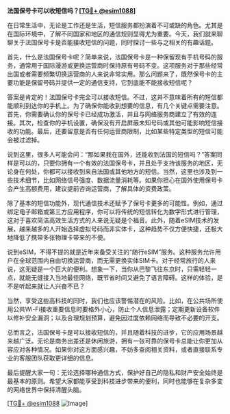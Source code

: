 **法国保号卡可以收短信吗？[[TG💪+ @esim1088](https://t.me/s/esim1088)]**

在日常生活中，无论是工作还是生活，短信服务都扮演着不可或缺的角色。尤其是在国际环境中，了解不同国家和地区的通信规则显得尤为重要。今天，我们就来聊聊关于法国保号卡是否能接收短信的问题，同时探讨一些与之相关的有趣话题。

首先，什么是法国保号卡呢？简单来说，法国保号卡是一种保留现有手机号码的服务，通常用于国际漫游或更换运营商时保持原有号码不变。这项服务对于那些经常出国或者需要频繁切换运营商的人来说非常实用。那么问题来了，既然保号卡的主要功能是保留号码并提供一定的通信支持，它到底能不能接收短信呢？

答案是肯定的！法国保号卡完全可以接收短信。不过，这并不意味着所有的短信都能顺利到达你的手机上。为了确保你能收到想要的信息，有几个关键点需要注意。首先，你需要确认你的保号卡已经成功激活，并且与网络服务商建立了有效的连接。其次，检查你的手机设置，确保没有开启屏蔽未知号码或其他可能影响短信接收的功能。最后，还要留意是否有任何运营商限制，比如某些特定类型的短信可能会被过滤掉。

说到这里，很多人可能会问：“那如果我在国外，还能收到法国的短信吗？”答案同样是可以的，只要你拥有一个有效的法国保号卡，并且处于支持该服务的地区，无论身在何处，你都可以接收到来自法国或其他地方的短信。当然，这里也涉及到一些技术细节，比如网络信号强度、数据流量消耗等。如果你担心在国外使用保号卡会产生高额费用，建议提前咨询运营商，了解具体的资费政策。

除了基本的短信功能外，现代通信技术还赋予了保号卡更多的可能性。例如，通过绑定电子邮箱或第三方应用程序，你可以将传统的短信转化为数字形式进行管理，这对于喜欢简洁高效生活方式的人来说无疑是个福音。此外，随着eSIM技术的发展，越来越多的人开始选择虚拟号码而非实体卡，这种趋势不仅方便快捷，还极大地降低了携带多张物理卡带来的不便。

说到eSIM，不得不提的就是近年来备受关注的“随行eSIM”服务。这种服务允许用户在全球范围内自由切换运营商，而无需更换实体SIM卡。对于经常旅行的人来说，这无疑是一个巨大的便利。想象一下，当你从巴黎飞往东京时，只需轻轻一点，就能无缝接入当地最佳网络，既节省时间又避免了语言障碍。这样的体验，是不是听起来就让人兴奋不已？

当然，享受这些高科技的同时，我们也应该警惕潜在的风险。比如，在公共场所使用公共Wi-Fi接收重要信息时要格外小心，防止个人信息泄露；定期更新设备软件以修补安全漏洞；以及合理规划预算，避免因过度依赖网络而导致不必要的开支。

总而言之，法国保号卡是可以接收短信的，并且随着科技的进步，它的应用场景越来越广泛。无论是商务出差还是休闲旅游，拥有一张可靠的保号卡总能让你更加从容应对各种情况。如果你对这方面感兴趣，不妨多查阅相关资料，或者直接联系专业的客服团队获取更详细的信息。

最后提醒大家一句：无论选择哪种通信方式，保护好自己的隐私和财产安全始终是最基本的原则。希望大家都能享受到科技进步带来的便利，同时也能够在复杂多变的网络世界中保持清醒头脑。

[[TG💪+ @esim1088](https://t.me/s/esim1088) ![Image](https://i.postimg.cc/4NQfJmqS/Snipaste-2025-05-13-00-14-12.png)]